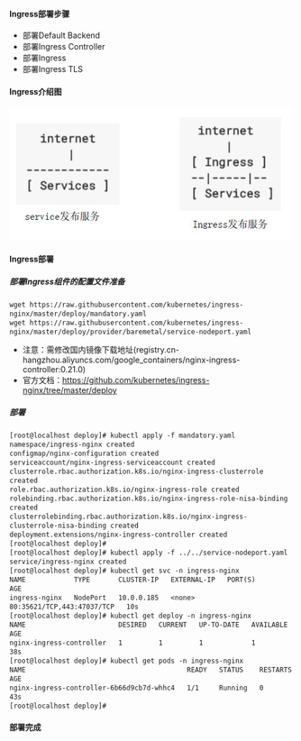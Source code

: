#### Ingress部署步骤

- 部署Default Backend
- 部署Ingress Controller
- 部署Ingress
- 部署Ingress TLS

#### Ingress介绍图

![image](https://github.com/hdpingshao/ops/blob/master/kubernetes/images/7-1.jpg)

#### Ingress部署

##### 部署Ingress组件的配置文件准备

    wget https://raw.githubusercontent.com/kubernetes/ingress-nginx/master/deploy/mandatory.yaml
    wget https://raw.githubusercontent.com/kubernetes/ingress-nginx/master/deploy/provider/baremetal/service-nodeport.yaml
    
- 注意：需修改国内镜像下载地址(registry.cn-hangzhou.aliyuncs.com/google_containers/nginx-ingress-controller:0.21.0)
- 官方文档：https://github.com/kubernetes/ingress-nginx/tree/master/deploy

##### 部署

	[root@localhost deploy]# kubectl apply -f mandatory.yaml 
	namespace/ingress-nginx created
	configmap/nginx-configuration created
	serviceaccount/nginx-ingress-serviceaccount created
	clusterrole.rbac.authorization.k8s.io/nginx-ingress-clusterrole created
	role.rbac.authorization.k8s.io/nginx-ingress-role created
	rolebinding.rbac.authorization.k8s.io/nginx-ingress-role-nisa-binding created
	clusterrolebinding.rbac.authorization.k8s.io/nginx-ingress-clusterrole-nisa-binding created
	deployment.extensions/nginx-ingress-controller created
	[root@localhost deploy]# 
	[root@localhost deploy]# kubectl apply -f ../../service-nodeport.yaml 
	service/ingress-nginx created
	[root@localhost deploy]# kubectl get svc -n ingress-nginx
	NAME            TYPE       CLUSTER-IP   EXTERNAL-IP   PORT(S)                      AGE
	ingress-nginx   NodePort   10.0.0.185   <none>        80:35621/TCP,443:47037/TCP   10s
	[root@localhost deploy]# kubectl get deploy -n ingress-nginx
	NAME                       DESIRED   CURRENT   UP-TO-DATE   AVAILABLE   AGE
	nginx-ingress-controller   1         1         1            1           38s
	[root@localhost deploy]# kubectl get pods -n ingress-nginx
	NAME                                        READY   STATUS    RESTARTS   AGE
	nginx-ingress-controller-6b66d9cb7d-whhc4   1/1     Running   0          43s
	[root@localhost deploy]# 

#### 部署完成
